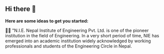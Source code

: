 ## Hi there 👋



**Here are some ideas to get you started:**

🙋‍♀️ "N.I.E. Nepal Institute of Engineering Pvt. Ltd. is one of the pioneer institution in the field of Engineering. In a very short period of time, NIE has emerged into an academic institution widely acknowledged by working professionals and students of the Engineering Circle in Nepal.
<!-- 🌈 Contribution guidelines - how can the community get involved?
👩‍💻 Useful resources - where can the community find your docs? Is there anything else the community should know?
🍿 Fun facts - what does your team eat for breakfast?
🧙 Remember, you can do mighty things with the power of [Markdown](https://docs.github.com/github/writing-on-github/getting-started-with-writing-and-formatting-on-github/basic-writing-and-formatting-syntax) -->

